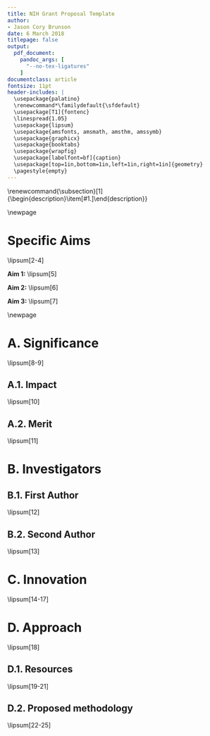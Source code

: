 ```yaml
---
title: NIH Grant Proposal Template
author:
- Jason Cory Brunson
date: 6 March 2018
titlepage: false
output:
  pdf_document:
    pandoc_args: [
      "--no-tex-ligatures"
    ]
documentclass: article
fontsize: 11pt
header-includes: |
  \usepackage{palatino}
  \renewcommand*\familydefault{\sfdefault}
  \usepackage[T1]{fontenc}
  \linespread{1.05}
  \usepackage{lipsum}
  \usepackage{amsfonts, amsmath, amsthm, amssymb}
  \usepackage{graphicx}
  \usepackage{booktabs}
  \usepackage{wrapfig}
  \usepackage[labelfont=bf]{caption}
  \usepackage[top=1in,bottom=1in,left=1in,right=1in]{geometry}
  \pagestyle{empty}
---
```


\renewcommand{\subsection}[1]{\begin{description}\item[#1.]\end{description}}

\newpage


# Specific Aims

\lipsum[2-4]

**Aim 1:**
\lipsum[5]

**Aim 2:**
\lipsum[6]

**Aim 3:**
\lipsum[7]

\newpage


# A. Significance

\lipsum[8-9]

## A.1. Impact

\lipsum[10]

## A.2. Merit

\lipsum[11]


# B. Investigators

## B.1. First Author

\lipsum[12]

## B.2. Second Author

\lipsum[13]


# C. Innovation

\lipsum[14-17]


# D. Approach

\lipsum[18]

## D.1. Resources

\lipsum[19-21]

## D.2. Proposed methodology

\lipsum[22-25]
